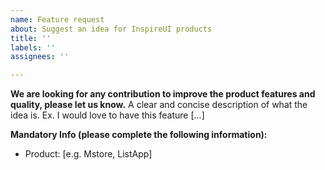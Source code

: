 ```yaml
---
name: Feature request
about: Suggest an idea for InspireUI products
title: ''
labels: ''
assignees: ''

---
```


**We are looking for any contribution to improve the product features and quality, please let us know.**
A clear and concise description of what the idea is. Ex. I would love to have this feature [...]

**Mandatory Info (please complete the following information):**
 - Product: [e.g. Mstore, ListApp]
